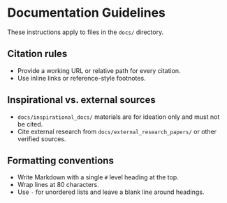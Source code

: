 # Documentation Guidelines

These instructions apply to files in the `docs/` directory.

## Citation rules
- Provide a working URL or relative path for every citation.
- Use inline links or reference-style footnotes.

## Inspirational vs. external sources
- `docs/inspirational_docs/` materials are for ideation only and must
  not be cited.
- Cite external research from `docs/external_research_papers/` or other
  verified sources.

## Formatting conventions
- Write Markdown with a single `#` level heading at the top.
- Wrap lines at 80 characters.
- Use `-` for unordered lists and leave a blank line around headings.

